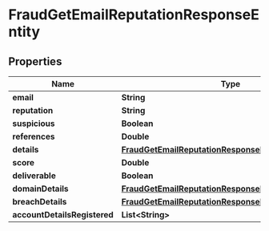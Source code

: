 

# FraudGetEmailReputationResponseEntity


## Properties

| Name | Type | Description | Notes |
|------------ | ------------- | ------------- | -------------|
|**email** | **String** |  |  [optional] |
|**reputation** | **String** |  |  [optional] |
|**suspicious** | **Boolean** |  |  [optional] |
|**references** | **Double** |  |  [optional] |
|**details** | [**FraudGetEmailReputationResponseEntityDetails**](FraudGetEmailReputationResponseEntityDetails.md) |  |  [optional] |
|**score** | **Double** |  |  [optional] |
|**deliverable** | **Boolean** |  |  [optional] |
|**domainDetails** | [**FraudGetEmailReputationResponseEntityDomainDetails**](FraudGetEmailReputationResponseEntityDomainDetails.md) |  |  [optional] |
|**breachDetails** | [**FraudGetEmailReputationResponseEntityBreachDetails**](FraudGetEmailReputationResponseEntityBreachDetails.md) |  |  [optional] |
|**accountDetailsRegistered** | **List&lt;String&gt;** |  |  [optional] |



